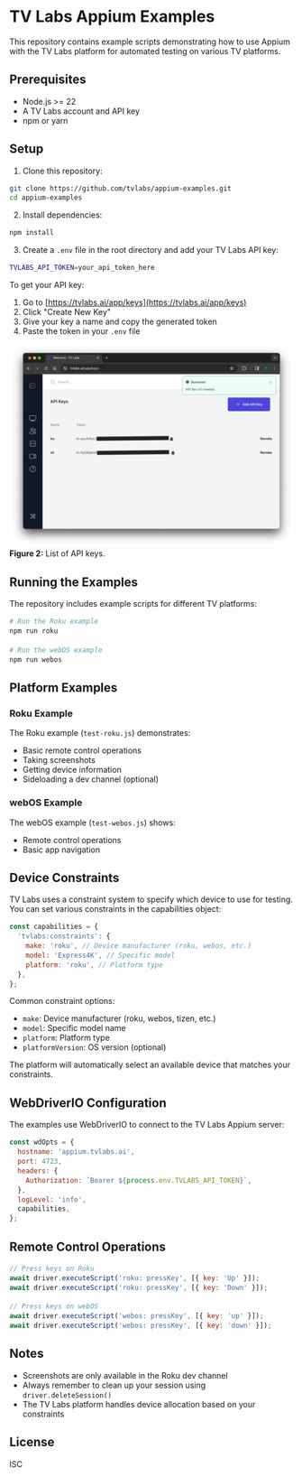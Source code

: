 # TV Labs Appium Examples

This repository contains example scripts demonstrating how to use Appium with the TV Labs platform for automated testing on various TV platforms.

## Prerequisites

- Node.js >= 22
- A TV Labs account and API key
- npm or yarn

## Setup

1. Clone this repository:

```bash
git clone https://github.com/tvlabs/appium-examples.git
cd appium-examples
```

2. Install dependencies:

```bash
npm install
```

3. Create a `.env` file in the root directory and add your TV Labs API key:

```bash
TVLABS_API_TOKEN=your_api_token_here
```

To get your API key:

1. Go to [https://tvlabs.ai/app/keys](https://tvlabs.ai/app/keys)
2. Click "Create New Key"
3. Give your key a name and copy the generated token
4. Paste the token in your `.env` file

![cli-api-key-list](/img/cli-api-key-list.png)
**Figure 2:** List of API keys.

## Running the Examples

The repository includes example scripts for different TV platforms:

```bash
# Run the Roku example
npm run roku

# Run the webOS example
npm run webos
```

## Platform Examples

### Roku Example

The Roku example (`test-roku.js`) demonstrates:

- Basic remote control operations
- Taking screenshots
- Getting device information
- Sideloading a dev channel (optional)

### webOS Example

The webOS example (`test-webos.js`) shows:

- Remote control operations
- Basic app navigation

## Device Constraints

TV Labs uses a constraint system to specify which device to use for testing. You can set various constraints in the capabilities object:

```javascript
const capabilities = {
  'tvlabs:constraints': {
    make: 'roku', // Device manufacturer (roku, webos, etc.)
    model: 'Express4K', // Specific model
    platform: 'roku', // Platform type
  },
};
```

Common constraint options:

- `make`: Device manufacturer (roku, webos, tizen, etc.)
- `model`: Specific model name
- `platform`: Platform type
- `platformVersion`: OS version (optional)

The platform will automatically select an available device that matches your constraints.

## WebDriverIO Configuration

The examples use WebDriverIO to connect to the TV Labs Appium server:

```javascript
const wdOpts = {
  hostname: 'appium.tvlabs.ai',
  port: 4723,
  headers: {
    Authorization: `Bearer ${process.env.TVLABS_API_TOKEN}`,
  },
  logLevel: 'info',
  capabilities,
};
```

## Remote Control Operations

```javascript
// Press keys on Roku
await driver.executeScript('roku: pressKey', [{ key: 'Up' }]);
await driver.executeScript('roku: pressKey', [{ key: 'Down' }]);

// Press keys on webOS
await driver.executeScript('webos: pressKey', [{ key: 'up' }]);
await driver.executeScript('webos: pressKey', [{ key: 'down' }]);
```

## Notes

- Screenshots are only available in the Roku dev channel
- Always remember to clean up your session using `driver.deleteSession()`
- The TV Labs platform handles device allocation based on your constraints

## License

ISC
